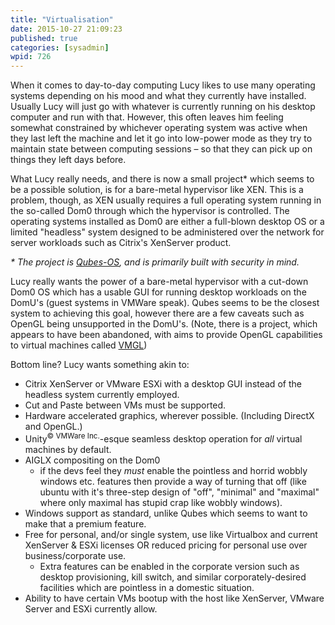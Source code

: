 ```yaml
---
title: "Virtualisation"
date: 2015-10-27 21:09:23
published: true
categories: [sysadmin]
wpid: 726
---
```


When it comes to day-to-day computing Lucy likes to use many operating systems depending on his mood and what they currently have installed. Usually Lucy will just go with whatever is currently running on his desktop computer and run with that. However, this often leaves him feeling somewhat constrained by whichever operating system was active when they last left the machine and let it go into low-power mode as they try to maintain state between computing sessions – so that they can pick up on things they left days before.

What Lucy really needs, and there is now a small project\* which seems to be a possible solution, is for a bare-metal hypervisor like XEN. This is a problem, though, as XEN usually requires a full operating system running in the so-called Dom0 through which the hypervisor is controlled. The operating systems installed as Dom0 are either a full-blown desktop OS or a limited "headless" system designed to be administered over the network for server workloads such as Citrix's XenServer product.

*\* The project is [Qubes-OS](https://qubes-os.org/), and is primarily built with security in mind.*

Lucy really wants the power of a bare-metal hypervisor with a cut-down Dom0 OS which has a usable GUI for running desktop workloads on the DomU's (guest systems in VMWare speak). Qubes seems to be the closest system to achieving this goal, however there are a few caveats such as OpenGL being unsupported in the DomU's. (Note, there is a project, which appears to have been abandoned, with aims to provide OpenGL capabilities to virtual machines called [VMGL](https://web.archive.org/web/20101010094652/http://www.cs.toronto.edu:80/~andreslc/xen-gl/))

Bottom line? Lucy wants something akin to:

- Citrix XenServer or VMware ESXi with a desktop GUI instead of the headless system currently employed.
- Cut and Paste between VMs must be supported.
- Hardware accelerated graphics, wherever possible. (Including DirectX and OpenGL.)
- Unity<sup>© VMWare Inc.</sup>-esque seamless desktop operation for *all* virtual machines by default.
- AIGLX compositing on the Dom0 
  - if the devs feel they *must* enable the pointless and horrid wobbly windows etc. features then provide a way of turning that off (like ubuntu with it's three-step design of "off", "minimal" and "maximal" where only maximal has stupid crap like wobbly windows).
- Windows support as standard, unlike Qubes which seems to want to make that a premium feature.
- Free for personal, and/or single system, use like Virtualbox and current XenServer & ESXi licenses OR reduced pricing for personal use over business/corporate use. 
  - Extra features can be enabled in the corporate version such as desktop provisioning, kill switch, and similar corporately-desired facilities which are pointless in a domestic situation.
- Ability to have certain VMs bootup with the host like XenServer, VMware Server and ESXi currently allow.